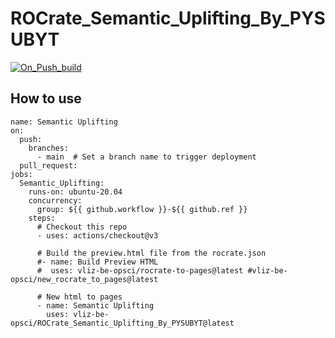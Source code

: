 # ROCrate_Semantic_Uplifting_By_PYSUBYT

[![On_Push_build](https://github.com/vliz-be-opsci/ROCrate_Semantic_Uplifting_By_PYSUBYT/actions/workflows/build.yml/badge.svg)](https://github.com/vliz-be-opsci/ROCrate_Semantic_Uplifting_By_PYSUBYT/actions/workflows/build.yml)

## How to use ##

```
name: Semantic Uplifting
on:
  push:
    branches:
      - main  # Set a branch name to trigger deployment
  pull_request:
jobs:
  Semantic_Uplifting:
    runs-on: ubuntu-20.04
    concurrency:
      group: ${{ github.workflow }}-${{ github.ref }}
    steps:
      # Checkout this repo
      - uses: actions/checkout@v3 

      # Build the preview.html file from the rocrate.json
      #- name: Build Preview HTML
      #  uses: vliz-be-opsci/rocrate-to-pages@latest #vliz-be-opsci/new_rocrate_to_pages@latest

      # New html to pages 
      - name: Semantic Uplifting
        uses: vliz-be-opsci/ROCrate_Semantic_Uplifting_By_PYSUBYT@latest
```
